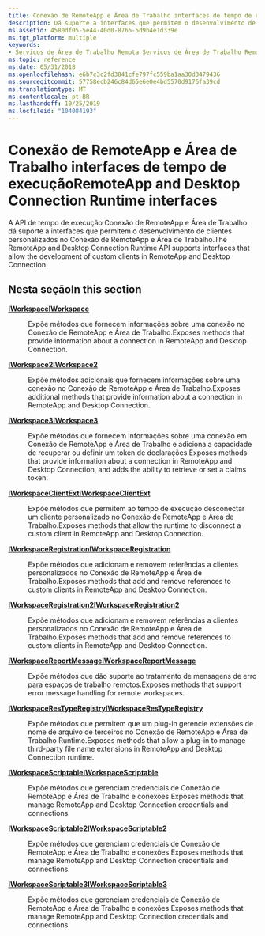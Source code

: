 ```yaml
---
title: Conexão de RemoteApp e Área de Trabalho interfaces de tempo de execução
description: Dá suporte a interfaces que permitem o desenvolvimento de clientes personalizados no Conexão de RemoteApp e Área de Trabalho.
ms.assetid: 4580df05-5e44-40d0-8765-5d9b4e1d339e
ms.tgt_platform: multiple
keywords:
- Serviços de Área de Trabalho Remota Serviços de Área de Trabalho Remota, Conexão de RemoteApp e Área de Trabalho referência da API de tempo de execução
ms.topic: reference
ms.date: 05/31/2018
ms.openlocfilehash: e6b7c3c2fd3841cfe797fc559ba1aa30d3479436
ms.sourcegitcommit: 57758ecb246c84d65e6e0e4bd5570d9176fa39cd
ms.translationtype: MT
ms.contentlocale: pt-BR
ms.lasthandoff: 10/25/2019
ms.locfileid: "104084193"
---
```

# <a name="remoteapp-and-desktop-connection-runtime-interfaces"></a><span data-ttu-id="ccc57-104">Conexão de RemoteApp e Área de Trabalho interfaces de tempo de execução</span><span class="sxs-lookup"><span data-stu-id="ccc57-104">RemoteApp and Desktop Connection Runtime interfaces</span></span>

<span data-ttu-id="ccc57-105">A API de tempo de execução Conexão de RemoteApp e Área de Trabalho dá suporte a interfaces que permitem o desenvolvimento de clientes personalizados no Conexão de RemoteApp e Área de Trabalho.</span><span class="sxs-lookup"><span data-stu-id="ccc57-105">The RemoteApp and Desktop Connection Runtime API supports interfaces that allow the development of custom clients in RemoteApp and Desktop Connection.</span></span>

## <a name="in-this-section"></a><span data-ttu-id="ccc57-106">Nesta seção</span><span class="sxs-lookup"><span data-stu-id="ccc57-106">In this section</span></span>

<dl> <dt>

[<span data-ttu-id="ccc57-107">**IWorkspace**</span><span class="sxs-lookup"><span data-stu-id="ccc57-107">**IWorkspace**</span></span>](/windows/desktop/api/workspaceruntime/nn-workspaceruntime-iworkspace)
</dt> <dd>

<span data-ttu-id="ccc57-108">Expõe métodos que fornecem informações sobre uma conexão no Conexão de RemoteApp e Área de Trabalho.</span><span class="sxs-lookup"><span data-stu-id="ccc57-108">Exposes methods that provide information about a connection in RemoteApp and Desktop Connection.</span></span>

</dd> <dt>

[<span data-ttu-id="ccc57-109">**IWorkspace2**</span><span class="sxs-lookup"><span data-stu-id="ccc57-109">**IWorkspace2**</span></span>](/windows/desktop/api/workspaceruntime/nn-workspaceruntime-iworkspace2)
</dt> <dd>

<span data-ttu-id="ccc57-110">Expõe métodos adicionais que fornecem informações sobre uma conexão no Conexão de RemoteApp e Área de Trabalho.</span><span class="sxs-lookup"><span data-stu-id="ccc57-110">Exposes additional methods that provide information about a connection in RemoteApp and Desktop Connection.</span></span>

</dd> <dt>

[<span data-ttu-id="ccc57-111">**IWorkspace3**</span><span class="sxs-lookup"><span data-stu-id="ccc57-111">**IWorkspace3**</span></span>](/windows/desktop/api/workspaceruntime/nn-workspaceruntime-iworkspace3)
</dt> <dd>

<span data-ttu-id="ccc57-112">Expõe métodos que fornecem informações sobre uma conexão em Conexão de RemoteApp e Área de Trabalho e adiciona a capacidade de recuperar ou definir um token de declarações.</span><span class="sxs-lookup"><span data-stu-id="ccc57-112">Exposes methods that provide information about a connection in RemoteApp and Desktop Connection, and adds the ability to retrieve or set a claims token.</span></span>

</dd> <dt>

[<span data-ttu-id="ccc57-113">**IWorkspaceClientExt**</span><span class="sxs-lookup"><span data-stu-id="ccc57-113">**IWorkspaceClientExt**</span></span>](/windows/desktop/api/Workspaceruntimeclientext/nn-workspaceruntimeclientext-iworkspaceclientext)
</dt> <dd>

<span data-ttu-id="ccc57-114">Expõe métodos que permitem ao tempo de execução desconectar um cliente personalizado no Conexão de RemoteApp e Área de Trabalho.</span><span class="sxs-lookup"><span data-stu-id="ccc57-114">Exposes methods that allow the runtime to disconnect a custom client in RemoteApp and Desktop Connection.</span></span>

</dd> <dt>

[<span data-ttu-id="ccc57-115">**IWorkspaceRegistration**</span><span class="sxs-lookup"><span data-stu-id="ccc57-115">**IWorkspaceRegistration**</span></span>](/windows/desktop/api/workspaceruntime/nn-workspaceruntime-iworkspaceregistration)
</dt> <dd>

<span data-ttu-id="ccc57-116">Expõe métodos que adicionam e removem referências a clientes personalizados no Conexão de RemoteApp e Área de Trabalho.</span><span class="sxs-lookup"><span data-stu-id="ccc57-116">Exposes methods that add and remove references to custom clients in RemoteApp and Desktop Connection.</span></span>

</dd> <dt>

[<span data-ttu-id="ccc57-117">**IWorkspaceRegistration2**</span><span class="sxs-lookup"><span data-stu-id="ccc57-117">**IWorkspaceRegistration2**</span></span>](/windows/desktop/api/workspaceruntime/nn-workspaceruntime-iworkspaceregistration2)
</dt> <dd>

<span data-ttu-id="ccc57-118">Expõe métodos que adicionam e removem referências a clientes personalizados no Conexão de RemoteApp e Área de Trabalho.</span><span class="sxs-lookup"><span data-stu-id="ccc57-118">Exposes methods that add and remove references to custom clients in RemoteApp and Desktop Connection.</span></span>

</dd> <dt>

[<span data-ttu-id="ccc57-119">**IWorkspaceReportMessage**</span><span class="sxs-lookup"><span data-stu-id="ccc57-119">**IWorkspaceReportMessage**</span></span>](/windows/desktop/api/workspaceruntime/nn-workspaceruntime-iworkspacereportmessage)
</dt> <dd>

<span data-ttu-id="ccc57-120">Expõe métodos que dão suporte ao tratamento de mensagens de erro para espaços de trabalho remotos.</span><span class="sxs-lookup"><span data-stu-id="ccc57-120">Exposes methods that support error message handling for remote workspaces.</span></span>

</dd> <dt>

[<span data-ttu-id="ccc57-121">**IWorkspaceResTypeRegistry**</span><span class="sxs-lookup"><span data-stu-id="ccc57-121">**IWorkspaceResTypeRegistry**</span></span>](/windows/desktop/api/Workspaceax/nn-workspaceax-iworkspacerestyperegistry)
</dt> <dd>

<span data-ttu-id="ccc57-122">Expõe métodos que permitem que um plug-in gerencie extensões de nome de arquivo de terceiros no Conexão de RemoteApp e Área de Trabalho Runtime.</span><span class="sxs-lookup"><span data-stu-id="ccc57-122">Exposes methods that allow a plug-in to manage third-party file name extensions in RemoteApp and Desktop Connection runtime.</span></span>

</dd> <dt>

[<span data-ttu-id="ccc57-123">**IWorkspaceScriptable**</span><span class="sxs-lookup"><span data-stu-id="ccc57-123">**IWorkspaceScriptable**</span></span>](/windows/desktop/api/workspaceruntime/nn-workspaceruntime-iworkspacescriptable)
</dt> <dd>

<span data-ttu-id="ccc57-124">Expõe métodos que gerenciam credenciais de Conexão de RemoteApp e Área de Trabalho e conexões.</span><span class="sxs-lookup"><span data-stu-id="ccc57-124">Exposes methods that manage RemoteApp and Desktop Connection credentials and connections.</span></span>

</dd> <dt>

[<span data-ttu-id="ccc57-125">**IWorkspaceScriptable2**</span><span class="sxs-lookup"><span data-stu-id="ccc57-125">**IWorkspaceScriptable2**</span></span>](/windows/desktop/api/workspaceruntime/nn-workspaceruntime-iworkspacescriptable2)
</dt> <dd>

<span data-ttu-id="ccc57-126">Expõe métodos que gerenciam credenciais de Conexão de RemoteApp e Área de Trabalho e conexões.</span><span class="sxs-lookup"><span data-stu-id="ccc57-126">Exposes methods that manage RemoteApp and Desktop Connection credentials and connections.</span></span>

</dd> <dt>

[<span data-ttu-id="ccc57-127">**IWorkspaceScriptable3**</span><span class="sxs-lookup"><span data-stu-id="ccc57-127">**IWorkspaceScriptable3**</span></span>](/windows/desktop/api/workspaceruntime/nn-workspaceruntime-iworkspacescriptable3)
</dt> <dd>

<span data-ttu-id="ccc57-128">Expõe métodos que gerenciam credenciais de Conexão de RemoteApp e Área de Trabalho e conexões.</span><span class="sxs-lookup"><span data-stu-id="ccc57-128">Exposes methods that manage RemoteApp and Desktop Connection credentials and connections.</span></span>

</dd> </dl>

 

 




